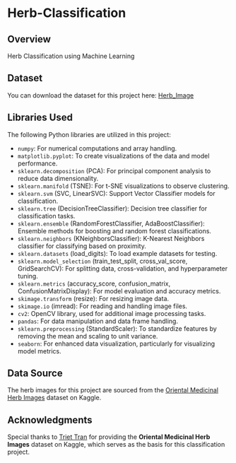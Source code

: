 # Herb-Classification

## Overview
Herb Classification using Machine Learning

## Dataset
You can download the dataset for this project here: [Herb_Image](https://drive.google.com/drive/folders/1JkqctNZxmyTUODpSuwdCIU0cKw_6zLyK?usp=sharing)

## Libraries Used
The following Python libraries are utilized in this project:

- `numpy`: For numerical computations and array handling.
- `matplotlib.pyplot`: To create visualizations of the data and model performance.
- `sklearn.decomposition` (PCA): For principal component analysis to reduce data dimensionality.
- `sklearn.manifold` (TSNE): For t-SNE visualizations to observe clustering.
- `sklearn.svm` (SVC, LinearSVC): Support Vector Classifier models for classification.
- `sklearn.tree` (DecisionTreeClassifier): Decision tree classifier for classification tasks.
- `sklearn.ensemble` (RandomForestClassifier, AdaBoostClassifier): Ensemble methods for boosting and random forest classifications.
- `sklearn.neighbors` (KNeighborsClassifier): K-Nearest Neighbors classifier for classifying based on proximity.
- `sklearn.datasets` (load_digits): To load example datasets for testing.
- `sklearn.model_selection` (train_test_split, cross_val_score, GridSearchCV): For splitting data, cross-validation, and hyperparameter tuning.
- `sklearn.metrics` (accuracy_score, confusion_matrix, ConfusionMatrixDisplay): For model evaluation and accuracy metrics.
- `skimage.transform` (resize): For resizing image data.
- `skimage.io` (imread): For reading and handling image files.
- `cv2`: OpenCV library, used for additional image processing tasks.
- `pandas`: For data manipulation and data frame handling.
- `sklearn.preprocessing` (StandardScaler): To standardize features by removing the mean and scaling to unit variance.
- `seaborn`: For enhanced data visualization, particularly for visualizing model metrics.

## Data Source
The herb images for this project are sourced from the [Oriental Medicinal Herb Images](https://www.kaggle.com/datasets/trientran/oriental-medicinal-herb-images/data) dataset on Kaggle.

## Acknowledgments
Special thanks to [Triet Tran](https://www.kaggle.com/trientran) for providing the **Oriental Medicinal Herb Images** dataset on Kaggle, which serves as the basis for this classification project.




